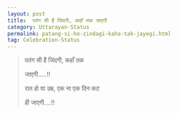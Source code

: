 ```yaml
---
layout: post
title:  पतंग सी हैं जिंदगी, कहाँ तक जाएगी
category: Uttarayan-Status
permalink: patang-si-he-zindagi-kaha-tak-jayegi.html
tag: Celebration-Status
---
```

> पतंग सी हैं जिंदगी, कहाँ तक
> 
> जाएगी…..!!
> 
> रात हो या उम्र, एक ना एक दिन कट
> 
> ही जाएगी….!!

